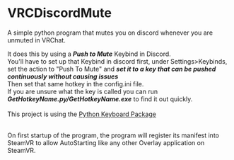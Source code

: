 # VRCDiscordMute
A simple python program that mutes you on discord whenever you are unmuted in VRChat.

It does this by using a ***Push to Mute*** Keybind in Discord. <br>
You'll have to set up that Keybind in discord first, under Settings>Keybinds, set the action to "Push To Mute" and ***set it to a key that can be pushed continuously without causing issues*** <br>
Then set that same hotkey in the config.ini file. <br>
If you are unsure what the key is called you can run ***GetHotkeyName.py/GetHotkeyName.exe*** to find it out quickly. <br><br>
This project is using the [Python Keyboard Package](https://github.com/boppreh/keyboard) <br><br>

On first startup of the program, the program will register its manifest into SteamVR to allow AutoStarting like any other Overlay application on SteamVR.
